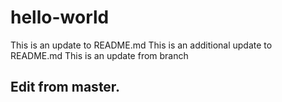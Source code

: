 # hello-world

This is an update to README.md
This is an additional update to README.md
This is an update from branch
## Edit from master.

